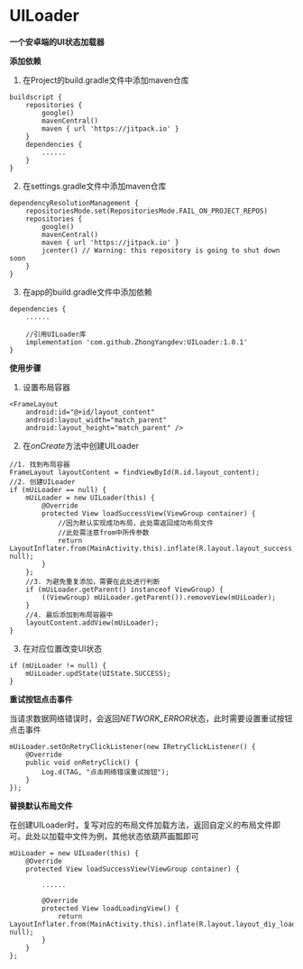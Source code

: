 # UILoader

**一个安卓端的UI状态加载器**

**添加依赖**

1. 在Project的build.gradle文件中添加maven仓库

```
buildscript {
    repositories {
        google()
        mavenCentral()
        maven { url 'https://jitpack.io' }
    }
    dependencies {
        ......
    }
}
```

2. 在settings.gradle文件中添加maven仓库

```
dependencyResolutionManagement {
    repositoriesMode.set(RepositoriesMode.FAIL_ON_PROJECT_REPOS)
    repositories {
        google()
        mavenCentral()
        maven { url 'https://jitpack.io' }
        jcenter() // Warning: this repository is going to shut down soon
    }
}
```

3. 在app的build.gradle文件中添加依赖

```
dependencies {
    ......
    
    //引用UILoader库
    implementation 'com.github.ZhongYangdev:UILoader:1.0.1'
}
```

**使用步骤**

1. 设置布局容器

```
<FrameLayout
    android:id="@+id/layout_content"
    android:layout_width="match_parent"
    android:layout_height="match_parent" />
```

2. 在*onCreate*方法中创建UILoader

```
//1. 找到布局容器
FrameLayout layoutContent = findViewById(R.id.layout_content);
//2. 创建UILoader
if (mUiLoader == null) {
    mUiLoader = new UILoader(this) {
        @Override
        protected View loadSuccessView(ViewGroup container) {
            //因为默认实现成功布局，此处需返回成功布局文件
            //此处需注意from中所传参数
            return LayoutInflater.from(MainActivity.this).inflate(R.layout.layout_success, null);
        }
    };
    //3. 为避免重复添加，需要在此处进行判断
    if (mUiLoader.getParent() instanceof ViewGroup) {
        ((ViewGroup) mUiLoader.getParent()).removeView(mUiLoader);
    }
    //4. 最后添加到布局容器中
    layoutContent.addView(mUiLoader);
}
```

3. 在对应位置改变UI状态

```
if (mUiLoader != null) {
    mUiLoader.updState(UIState.SUCCESS);
}
```

**重试按钮点击事件**

当请求数据网络错误时，会返回*NETWORK_ERROR*状态，此时需要设置重试按钮点击事件

```
mUiLoader.setOnRetryClickListener(new IRetryClickListener() {
    @Override
    public void onRetryClick() {
        Log.d(TAG, "点击网络错误重试按钮");
    }
});
```

**替换默认布局文件**

在创建UILoader时，复写对应的布局文件加载方法，返回自定义的布局文件即可。此处以加载中文件为例，其他状态依葫芦画瓢即可

```
mUiLoader = new UILoader(this) {
    @Override
    protected View loadSuccessView(ViewGroup container) {
    
        ......
        
        @Override
        protected View loadLoadingView() {
            return LayoutInflater.from(MainActivity.this).inflate(R.layout.layout_diy_loading, null);
        }
    }
};
```
